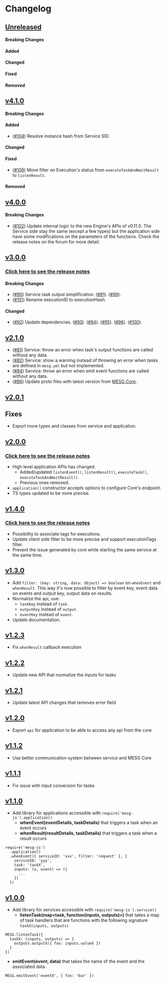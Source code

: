# Changelog

## [Unreleased](https://github.com/mesg-foundation/mesg-js/compare/v3.0.0...master)

#### Breaking Changes
#### Added
#### Changed
#### Fixed
#### Removed

## [v4.1.0](https://github.com/mesg-foundation/mesg-js/releases/tag/v4.1.0)

#### Breaking Changes
#### Added

- ([#104](https://github.com/mesg-foundation/mesg-js/pull/104)) Resolve instance hash from Service SID.

#### Changed
#### Fixed

- ([#108](https://github.com/mesg-foundation/mesg-js/pull/108)) Move filter on Execution's status from `executeTaskAndWaitResult` to `listenResult`.

#### Removed

## [v4.0.0](https://github.com/mesg-foundation/mesg-js/releases/tag/v4.0.0)

#### Breaking Changes

- ([#102](https://github.com/mesg-foundation/mesg-js/pull/102)) Update internal logic to the new Engine's APIs of v0.11.0. The Service side stay the same (except a few types) but the application side have some modifications on the parameters of the functions. Check the release notes on the forum for more detail.

## [v3.0.0](https://github.com/mesg-foundation/mesg-js/releases/tag/v3.0.0)

### [Click here to see the release notes](https://forum.mesg.com/t/mesg-engine-v0-10-js-cli-and-js-library-v3-0-0-release-notes/317)

#### Breaking Changes

- ([#90](https://github.com/mesg-foundation/mesg-js/pull/90)) Service task output simplification. ([#91](https://github.com/mesg-foundation/mesg-js/pull/91)). ([#99](https://github.com/mesg-foundation/mesg-js/pull/99)).
- ([#101](https://github.com/mesg-foundation/mesg-js/pull/101)) Rename executionID to executionHash.

#### Changed

- ([#92](https://github.com/mesg-foundation/mesg-js/pull/92)) Update dependencies. ([#93](https://github.com/mesg-foundation/mesg-js/pull/93)). ([#94](https://github.com/mesg-foundation/mesg-js/pull/94)). ([#95](https://github.com/mesg-foundation/mesg-js/pull/95)). ([#96](https://github.com/mesg-foundation/mesg-js/pull/96)). ([#100](https://github.com/mesg-foundation/mesg-js/pull/100)).

## [v2.1.0](https://github.com/mesg-foundation/mesg-js/releases/tag/v2.1.0)

- ([#81](https://github.com/mesg-foundation/mesg-js/pull/81)) Service: throw an error when task's output functions are called without any data.
- ([#82](https://github.com/mesg-foundation/mesg-js/pull/82)) Service: show a warning instead of throwing an error when tasks are defined in `mesg.yml` but not implemented.
- ([#84](https://github.com/mesg-foundation/mesg-js/pull/84)) Service: throw an error when emit event functions are called without any data.
- ([#86](https://github.com/mesg-foundation/mesg-js/pull/86)) Update proto files with latest version from [MESG Core](https://github.com/mesg-foundation/core).


## [v2.0.1](https://github.com/mesg-foundation/mesg-js/releases/tag/v2.0.1)

## Fixes

- Export more types and classes from service and application.

## [v2.0.0](https://github.com/mesg-foundation/mesg-js/releases/tag/v2.0.0)

### [Click here to see the release notes](https://forum.mesg.com/t/mesg-js-v2-0-0-release-notes/196)

- High level application APIs has changed.
  - Added/updated `listenEvent()`, `listenResult()`, `executeTask()`, `executeTaskAndWaitResult()`.
  - Previous ones removed.
- `application()` constructor accepts options to configure Core's endpoint.
- TS types updated to be more precise.

## [v1.4.0](https://github.com/mesg-foundation/mesg-js/releases/tag/v1.4.0)

### [Click here to see the release notes](https://forum.mesg.com/t/mesg-js-v1-4-0-release-notes/99)

- Possibility to associate tags for executions.
- Update client side filter to be more precise and support executionTags filter.
- Prevent the issue generated by core while starting the same service at the same time.

## [v1.3.0](https://github.com/mesg-foundation/mesg-js/releases/tag/v1.3.0)

- Add `filter: (key: string, data: Object) => boolean` on `whenEvent` and `whenResult`.
This way it's now possible to filter by event key, event data on events and
output key, output data on results.
- Normalize the api, use:
  - `taskKey` instead of `task`.
  - `outputKey` instead of `output`.
  - `eventKey` instead of `event`.
- Update documentation.

## [v1.2.3](https://github.com/mesg-foundation/mesg-js/releases/tag/v1.2.3)

- Fix `whenResult` callback execution

## [v1.2.2](https://github.com/mesg-foundation/mesg-js/releases/tag/v1.2.2)

- Update new API that normalize the inputs for tasks

## [v1.2.1](https://github.com/mesg-foundation/mesg-js/releases/tag/v1.2.1)

- Update latest API changes that removes error field

## [v1.2.0](https://github.com/mesg-foundation/mesg-js/releases/tag/v1.2.0)

- Export `api` for application to be able to access any api from the core

## [v1.1.2](https://github.com/mesg-foundation/mesg-js/releases/tag/v1.1.2)

- Use better communication system between service and MESG Core

## [v1.1.1](https://github.com/mesg-foundation/mesg-js/releases/tag/v1.1.1)

- Fix issue with input conversion for tasks

## [v1.1.0](https://github.com/mesg-foundation/mesg-js/releases/tag/v1.1.0)

- Add library for applications accessible with `require('mesg-js').application()`
  - **whenEvent(eventDetails, taskDetails)** that triggers a task when an event occurs
  - **whenResult(resultDetails, taskDetails)** that triggers a task when a result occurs

```
require('mesg-js')
  .application()
  .whenEvent({ serviceID: 'xxx', filter: 'request' }, {
    serviceID: 'yyy',
    task: 'taskX',
    inputs: (x, event) => ({
      ...
    })
  })
```

## [v1.0.0](https://github.com/mesg-foundation/mesg-js/releases/tag/v1.0.0)

- Add library for services accessible with `require('mesg-js').service()`
  - **listenTask(map<task, function(inputs, outputs)>)** that takes a map of task handlers that are functions with the following signature `taskX(inputs, outputs)`
```
MESG.listenTask({
  taskX: (inputs, outputs) => {
    outputs.outputX({ foo: inputs.valueX })
  }
})
```

  - **emitEvent(event, data)** that takes the name of the event and the associated data
```
MESG.emitEvent('eventX', { foo: 'bar' })
```

